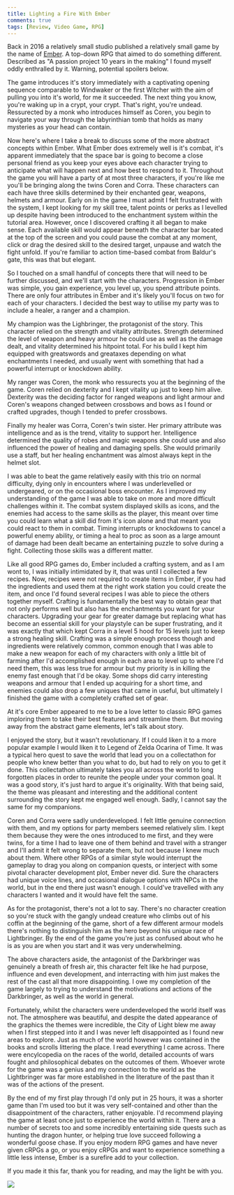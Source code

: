 ```yaml
---
title: Lighting a Fire With Ember
comments: true
tags: [Review, Video Game, RPG]
---
```


Back in 2016 a relatively small studio published a relatively small game by the name of [Ember](https://store.steampowered.com/app/339580/Ember/). A top-down RPG that aimed to do something different. Described as "A passion project 10 years in the making" I found myself oddly enthralled by it. Warning, potential spoilers below.

The game introduces it's story immediately with a captivating opening sequence comparable to Windwaker or the first Witcher with the aim of pulling you into it's world, for me it succeeded. The next thing you know, you're waking up in a crypt, your crypt. That's right, you're undead. Ressurected by a monk who introduces himself as Coren, you begin to navigate your way through the labyrinthian tomb that holds as many mysteries as your head can contain. 

Now here's where I take a break to discuss some of the more abstract concepts within Ember. What Ember does extremely well is it's combat, it's apparent immediately that the space bar is going to become a close personal friend as you keep your eyes above each character trying to anticipate what will happen next and how best to respond to it. Throughout the game you will have a party of at most three characters, if you're like me you'll be bringing along the twins Coren and Corra. These characters can each have three skills determined by their enchanted gear, weapons, helmets and armour. Early on in the game I must admit I felt frustrated with the system, I kept looking for my skill tree, talent points or perks as I levelled up despite having been introduced to the enchantment system within the tutorial area. However, once I discovered crafting it all began to make sense. Each available skill would appear beneath the character bar located at the top of the screen and you could pause the combat at any moment, click or drag the desired skill to the desired target, unpause and watch the fight unfold. If you're familiar to action time-based combat from Baldur's gate, this was that but elegant.

So I touched on a small handful of concepts there that will need to be further discussed, and we'll start with the characters. Progression in Ember was simple, you gain experience, you level up, you spend attribute points. There are only four attributes in Ember and it's likely you'll focus on two for each of your characters. I decided the best way to utilise my party was to include a healer, a ranger and a champion. 

My champion was the Lighbringer, the protagonist of the story. This character relied on the strength and vitality attributes. Strength determined the level of weapon and heavy armour he could use as well as the damage dealt, and vitality determined his hitpoint total. For his build I kept him equipped with greatswords and greataxes depending on what enchantments I needed, and usually went with something that had a powerful interrupt or knockdown ability.

My ranger was Coren, the monk who ressurects you at the beginning of the game. Coren relied on dexterity and I kept vitality up just to keep him alive. Dexterity was the deciding factor for ranged weapons and light armour and Coren's weapons changed between crossbows and bows as I found or crafted upgrades, though I tended to prefer crossbows.

Finally my healer was Corra, Coren's twin sister. Her primary attribute was intelligence and as is the trend, vitality to support her. Intelligence determined the quality of robes and magic weapons she could use and also influenced the power of healing and damaging spells. She would primarily use a staff, but her healing enchantment was almost always kept in the helmet slot. 

I was able to beat the game relatively easily with this trio on normal difficulty, dying only in encounters where I was underlevelled or undergeared, or on the occasional boss encounter. As I improved my understanding of the game I was able to take on more and more difficult challenges within it. The combat system displayed skills as icons, and the enemies had access to the same skills as the player, this meant over time you could learn what a skill did from it's icon alone and that meant you could react to them in combat. Timing interrupts or knockdowns to cancel a powerful enemy ability, or timing a heal to proc as soon as a large amount of damage had been dealt became an entertaining puzzle to solve during a fight. Collecting those skills was a different matter.

Like all good RPG games do, Ember included a crafting system, and as I am wont to, I was initially intimidated by it, that was until I collected a few recipes. Now, recipes were not required to create items in Ember, if you had the ingredients and used them at the right work station you could create the item, and once I'd found several recipes I was able to piece the others together myself. Crafting is fundamentally the best way to obtain gear that not only performs well but also has the enchantments you want for your characters. Upgrading your gear for greater damage but replacing what has become an essential skill for your playstyle can be super frustrating, and it was exactly that which kept Corra in a level 5 hood for 15 levels just to keep a strong healing skill. Crafting was a simple enough process though and ingredients were relatively common, common enough that I was able to make a new weapon for each of my characters with only a little bit of farming after I'd accomplished enough in each area to level up to where I'd need them, this was less true for armour but my priority is in killing the enemy fast enough that I'd be okay. Some shops did carry interesting weapons and armour that I ended up acquiring for a short time, and enemies could also drop a few uniques that came in useful, but ultimately I finished the game with a completely crafted set of gear.

At it's core Ember appeared to me to be a love letter to classic RPG games imploring them to take their best features and streamline them. But moving away from the abstract game elements, let's talk about story.

I enjoyed the story, but it wasn't revolutionary. If I could liken it to a more popular example I would liken it to Legend of Zelda Ocarina of Time. It was a typical hero quest to save the world that lead you on a collectathon for people who knew better than you what to do, but had to rely on you to get it done. This collectathon ultimately takes you all across the world to long forgotten places in order to reunite the people under your common goal. It was a good story, it's just hard to argue it's originality. With that being said, the theme was pleasant and interesting and the additional content surrounding the story kept me engaged well enough. Sadly, I cannot say the same for my companions. 

Coren and Corra were sadly underdeveloped. I felt little genuine connection with them, and my options for party members seemed relatively slim. I kept them because they were the ones introduced to me first, and they were twins, for a time I had to leave one of them behind and travel with a stranger and I'll admit it felt wrong to separate them, but not because I knew much about them. Where other RPGs of a similar style would interrupt the gameplay to drag you along on companion quests, or interject with some pivotal character development plot, Ember never did. Sure the characters had unique voice lines, and occasional dialogue options with NPCs in the world, but in the end there just wasn't enough. I could've travelled with any characters I wanted and it would have felt the same.

As for the protagonist, there's not a lot to say. There's no character creation so you're stuck with the gangly undead creature who climbs out of his coffin at the beginning of the game, short of a few different armour models there's nothing to distinguish him as the hero beyond his unique race of Lightbringer. By the end of the game you're just as confused about who he is as you are when you start and it was very underwhelming.

The above characters aside, the antagonist of the Darkbringer was genuinely a breath of fresh air, this character felt like he had purpose, influence and even development, and interracting with him just makes the rest of the cast all that more disappointing. I owe my completion of the game largely to trying to understand the motivations and actions of the Darkbringer, as well as the world in general.

Fortunately, whilst the characters were underdeveloped the world itself was not. The atmosphere was beautiful, and despite the dated appearance of the graphics the themes were incredible, the City of Light blew me away when I first stepped into it and I was never left disappointed as I found new areas to explore. Just as much of the world however was contained in the books and scrolls littering the place. I read everything I came across. There were encylcopedia on the races of the world, detailed accounts of wars fought and philosophical debates on the outcomes of them. Whoever wrote for the game was a genius and my connection to the world as the Lightbringer was far more established in the literature of the past than it was of the actions of the present.

By the end of my first play through I'd only put in 25 hours, it was a shorter game than I'm used too but it was very self-contained and other than the disappointment of the characters, rather enjoyable. I'd recommend playing the game at least once just to experience the world within it. There are a number of secrets too and some incredibly entertaining side quests such as hunting the dragon hunter, or helping true love succeed following a wonderful goose chase. If you enjoy modern RPG games and have never given cRPGs a go, or you enjoy cRPGs and want to experience something a little less intense, Ember is a surefire add to your collection. 

If you made it this far, thank you for reading, and may the light be with you.

![](https://i.imgur.com/GGpTNOa.png?1)